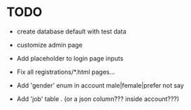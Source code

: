 TODO 
====



* create database default with test data 
* customize admin page

* Add placeholder to login page inputs
* Fix all registrations/*.html pages...
* Add 'gender' enum in account male|female|prefer not say
* Add 'job' table . (or a json column??? inside account???)